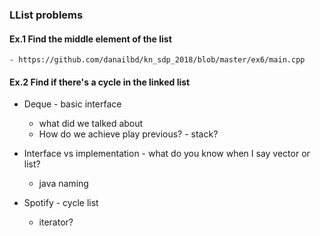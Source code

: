 ### LList problems
#### Ex.1 Find the middle element of the list
    - https://github.com/danailbd/kn_sdp_2018/blob/master/ex6/main.cpp
#### Ex.2 Find if there's a cycle in the linked list

- Deque - basic interface
    - what did we talked about
    - How do we achieve play previous? - stack?
- Interface vs implementation - what do you know when I say vector or list?
    - java naming

- Spotify - cycle list
    - iterator?

